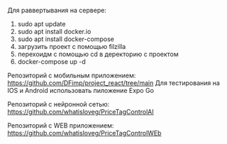 Для раввертывания на сервере:
1) sudo apt update
2) sudo apt install docker.io
3) sudo apt install docker-compose
4) загрузить проект с помощью filzilla
5) перехоидм с помощью cd в деректорию с проектом
6) docker-compose up -d

Репозиторий с мобильным приложением:
https://github.com/DFimp/project_react/tree/main
Для тестирования на IOS и Android использовать пиложение Expo Go

Репозиторий с нейронной сетью:
https://github.com/whatisloveg/PriceTagControlAI

Репозиторий с WEB приложением:
https://github.com/whatisloveg/PriceTagControlWEb



